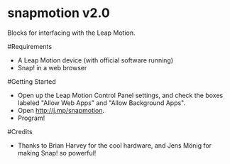 snapmotion v2.0
========

Blocks for interfacing with the Leap Motion.

#Requirements
* A Leap Motion device (with official software running)
* Snap! in a web browser

#Getting Started
* Open up the Leap Motion Control Panel settings, and check the boxes labeled "Allow Web Apps" and "Allow Background Apps".
* Open http://j.mp/snapmotion.
* Program!

#Credits
* Thanks to Brian Harvey for the cool hardware, and Jens Mönig for making Snap! so powerful!
